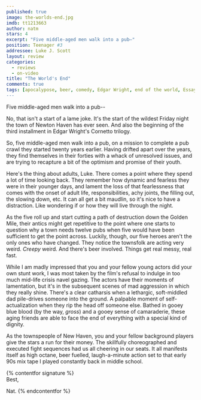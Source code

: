```yaml
---
published: true
image: the-worlds-end.jpg
imdb: tt1213663
author: natm 
stars: 4
excerpt: "Five middle-aged men walk into a pub—"
position: Teenager #3
addressee: Luke J. Scott
layout: review
categories: 
  - reviews
  - on-video
title: "The World's End"
comments: true
tags: [apocalypose, beer, comedy, Edgar Wright, end of the world, Essays, Newton Haven, sci-fi, Simon Pegg, The World's End]
---
```

Five middle-aged men walk into a pub--

No, that isn't a start of a lame joke. It's the start of the wildest Friday night the town of Newton Haven has ever seen.  And also the beginning of the third installment in Edgar Wright's Cornetto trilogy.

So, five middle-aged men walk into a pub, on a mission to complete a pub crawl they started twenty years earlier. Having drifted apart over the years, they find themselves in their forties with a whack of unresolved issues, and are trying to recapture a bit of the optimism and promise of their youth.

Here's the thing about adults, Luke. There comes a point where they spend a lot of time looking back. They remember how dynamic and fearless they were in their younger days, and lament the loss of that fearlessness that comes with the onset of adult life, responsibilities, achy joints, the filling out, the slowing down, etc. It can all get a bit maudlin, so it's nice to have a distraction. Like wondering if or how they will live through the night.

 As the five roll up and start cutting a path of destruction down the Golden Mile, their antics might get repetitive to the point where one starts to question why a town needs twelve pubs when five would have been sufficient to get the point across. Luckily, though, our five heroes aren't the only ones who have changed. They notice the townsfolk are acting very weird. _Creepy_ weird. And there's beer involved. Things get real messy, real fast.

While I am madly impressed that you and your fellow young actors did your own stunt work, I was most taken by the film's refusal to indulge in too much mid-life crisis navel gazing. The actors have their moments of lamentation, but it's in the subsequent scenes of mad aggression in which they really shine. There's a clear catharsis when a lethargic, soft-middled dad pile-drives someone into the ground. A palpable moment of self-actualization when they rip the head off someone else. Bathed in gooey blue blood (by the way, _gross_) and a gooey sense of camaraderie, these aging friends are able to face the end of everything with a special kind of dignity.

As the townspeople of New Haven, you and your fellow background players give the stars a run for their money. The skillfully choreographed and executed fight sequences had us all cheering in our seats. It all manifests itself as high octane, beer fuelled, laugh-a-minute action set to that early 90s mix tape I played constantly back in middle school.

{% contentfor signature %}	Best,

Nat.
{% endcontentfor %}